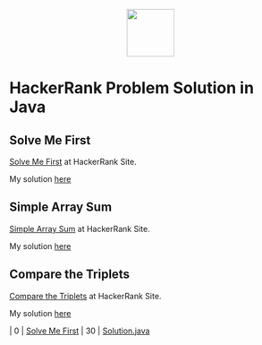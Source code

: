 <p align="center">
    <a href="https://www.hackerrank.com/">
        <img height=85 src="https://d3keuzeb2crhkn.cloudfront.net/hackerrank/assets/styleguide/logo_wordmark-f5c5eb61ab0a154c3ed9eda24d0b9e31.svg">
    </a>    
    <br/><h1>HackerRank Problem Solution in Java</h1>
</p>


## Solve Me First
[Solve Me First](https://www.hackerrank.com/challenges/solve-me-first/problem) at HackerRank Site.

My solution [here](https://github.com/darkheart101/HackerRank-Java-ProblemSolving/blob/master/SoliveMeFirst/Solution.java)

## Simple Array Sum
[Simple Array Sum](https://www.hackerrank.com/challenges/simple-array-sum/problem) at HackerRank Site.

My solution [here](https://github.com/darkheart101/HackerRank-Java-ProblemSolving/blob/master/SimpleArraySum/Solution.java)

## Compare the Triplets
[Compare the Triplets](https://www.hackerrank.com/challenges/compare-the-triplets/problem) at HackerRank Site.

My solution [here](https://github.com/darkheart101/HackerRank-Java-ProblemSolving/blob/master/CompareTheTriplets/Solution.java)


|  0  | [Solve Me First](https://www.hackerrank.com/challenges/solve-me-first/problem)                                       |   30   | [Solution.java](https://github.com/darkheart101/HackerRank-Java-ProblemSolving/blob/master/SoliveMeFirst/Solution.java)
